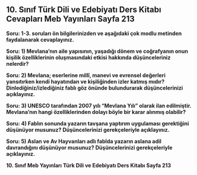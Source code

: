 ## 10. Sınıf Türk Dili ve Edebiyatı Ders Kitabı Cevapları Meb Yayınları Sayfa 213

**Soru: 1-3. soruları ön bilgilerinizden ve aşağıdaki çok modlu metinden faydalanarak cevaplayınız.**

**Soru: 1) Mevlana’nın aile yapısının, yaşadığı dönem ve coğrafyanın onun kişilik özelliklerinin oluşmasındaki etkisi hakkında düşünceleriniz nelerdir?**

**Soru: 2) Mevlana; eserlerine millî, manevi ve evrensel değerleri yansıtırken kendi hayatından ve kişiliğinden izler katmış mıdır? Dinlediğiniz/izlediğiniz fablı göz önünde bulundurarak düşüncelerinizi açıklayınız.**

**Soru: 3) UNESCO tarafından 2007 yılı “Mevlana Yılı” olarak ilan edilmiştir. Mevlana’nın hangi özelliklerinden dolayı böyle bir karar alınmış olabilir?**

**Soru: 4) Fablın sonunda yazarın tavşana yaptırım uygulaması gerektiğini düşünüyor musunuz? Düşüncelerinizi gerekçeleriyle açıklayınız.**

**Soru: 5) Aslan ve Av Hayvanları adlı fablda yazarın aslana adil davrandığını düşünüyor musunuz? Düşüncelerinizi gerekçeleriyle açıklayınız.**

**10. Sınıf Meb Yayınları Türk Dili ve Edebiyatı Ders Kitabı Sayfa 213**